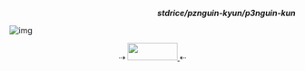 <p align=right><b><i>stdrice/pznguin-kyun/p3nguin-kun</i></b></p>

![img](https://files.catbox.moe/xku92e.png)

<div align=center>
  ⇢ 
  <a href="https://stdrice.github.io">
    <img src="https://stdrice.github.io/button.png" width="88" height="31">
  </a>
   ⇠
</div>

